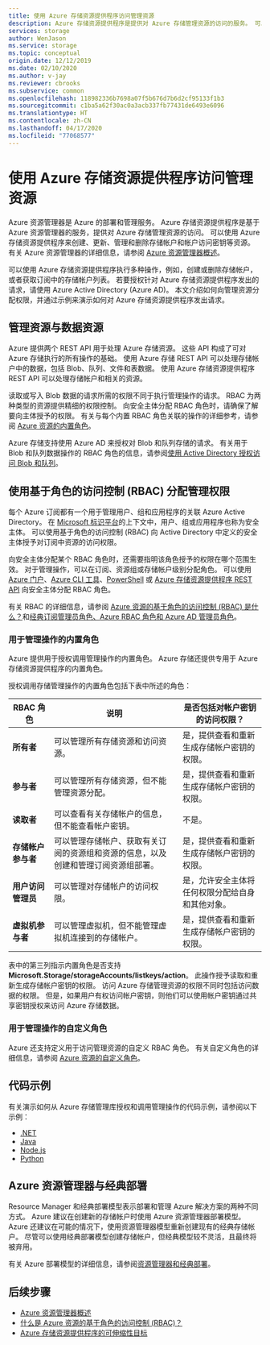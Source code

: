 ```yaml
---
title: 使用 Azure 存储资源提供程序访问管理资源
description: Azure 存储资源提供程序是提供对 Azure 存储管理资源的访问的服务。 可以使用 Azure 存储资源提供程序来创建、更新、管理和删除存储帐户、专用终结点和帐户访问密钥等资源。
services: storage
author: WenJason
ms.service: storage
ms.topic: conceptual
origin.date: 12/12/2019
ms.date: 02/10/2020
ms.author: v-jay
ms.reviewer: cbrooks
ms.subservice: common
ms.openlocfilehash: 118982336b7698a07f5b676d7b6d2cf95133f1b3
ms.sourcegitcommit: c1ba5a62f30ac0a3acb337fb77431de6493e6096
ms.translationtype: HT
ms.contentlocale: zh-CN
ms.lasthandoff: 04/17/2020
ms.locfileid: "77068577"
---
```

# <a name="use-the-azure-storage-resource-provider-to-access-management-resources"></a>使用 Azure 存储资源提供程序访问管理资源

Azure 资源管理器是 Azure 的部署和管理服务。 Azure 存储资源提供程序是基于 Azure 资源管理器的服务，提供对 Azure 存储管理资源的访问。 可以使用 Azure 存储资源提供程序来创建、更新、管理和删除存储帐户和帐户访问密钥等资源。 有关 Azure 资源管理器的详细信息，请参阅 [Azure 资源管理器概述](/azure-resource-manager/resource-group-overview)。

可以使用 Azure 存储资源提供程序执行多种操作，例如，创建或删除存储帐户，或者获取订阅中的存储帐户列表。 若要授权针对 Azure 存储资源提供程序发出的请求，请使用 Azure Active Directory (Azure AD)。 本文介绍如何向管理资源分配权限，并通过示例来演示如何对 Azure 存储资源提供程序发出请求。

## <a name="management-resources-versus-data-resources"></a>管理资源与数据资源

Azure 提供两个 REST API 用于处理 Azure 存储资源。 这些 API 构成了可对 Azure 存储执行的所有操作的基础。 使用 Azure 存储 REST API 可以处理存储帐户中的数据，包括 Blob、队列、文件和表数据。 使用 Azure 存储资源提供程序 REST API 可以处理存储帐户和相关的资源。

读取或写入 Blob 数据的请求所需的权限不同于执行管理操作的请求。 RBAC 为两种类型的资源提供精细的权限控制。 向安全主体分配 RBAC 角色时，请确保了解要向主体授予的权限。 有关与每个内置 RBAC 角色关联的操作的详细参考，请参阅 [Azure 资源的内置角色](../../role-based-access-control/built-in-roles.md)。

Azure 存储支持使用 Azure AD 来授权对 Blob 和队列存储的请求。 有关用于 Blob 和队列数据操作的 RBAC 角色的信息，请参阅[使用 Active Directory 授权访问 Blob 和队列](storage-auth-aad.md)。

## <a name="assign-management-permissions-with-role-based-access-control-rbac"></a>使用基于角色的访问控制 (RBAC) 分配管理权限

每个 Azure 订阅都有一个用于管理用户、组和应用程序的关联 Azure Active Directory。 在 [Microsoft 标识平台](/active-directory/develop/)的上下文中，用户、组或应用程序也称为安全主体。 可以使用基于角色的访问控制 (RBAC) 向 Active Directory 中定义的安全主体授予对订阅中资源的访问权限。

向安全主体分配某个 RBAC 角色时，还需要指明该角色授予的权限在哪个范围生效。 对于管理操作，可以在订阅、资源组或存储帐户级别分配角色。 可以使用 [Azure 门户](https://portal.azure.cn/)、[Azure CLI 工具](../../cli-install-nodejs.md)、[PowerShell](https://docs.microsoft.com/powershell/azureps-cmdlets-docs) 或 [Azure 存储资源提供程序 REST API](https://docs.microsoft.com/rest/api/storagerp) 向安全主体分配 RBAC 角色。

有关 RBAC 的详细信息，请参阅 [Azure 资源的基于角色的访问控制 (RBAC) 是什么？](../../role-based-access-control/overview.md)和[经典订阅管理员角色、Azure RBAC 角色和 Azure AD 管理员角色](../../role-based-access-control/rbac-and-directory-admin-roles.md)。

### <a name="built-in-roles-for-management-operations"></a>用于管理操作的内置角色

Azure 提供用于授权调用管理操作的内置角色。 Azure 存储还提供专用于 Azure 存储资源提供程序的内置角色。

授权调用存储管理操作的内置角色包括下表中所述的角色：

|    RBAC 角色    |    说明    |    是否包括对帐户密钥的访问权限？    |
|---------------------------------|------------------------------------------------------------------------------------------------------------------------------------------------------------------------|---------------------------------------------------------------------------------------|
| **所有者** | 可以管理所有存储资源和访问资源。  | 是，提供查看和重新生成存储帐户密钥的权限。 |
| **参与者**  | 可以管理所有存储资源，但不能管理资源分配。 | 是，提供查看和重新生成存储帐户密钥的权限。 |
| **读取者** | 可以查看有关存储帐户的信息，但不能查看帐户密钥。 | 不是。 |
| **存储帐户参与者** | 可以管理存储帐户、获取有关订阅的资源组和资源的信息，以及创建和管理订阅资源组部署。 | 是，提供查看和重新生成存储帐户密钥的权限。 |
| **用户访问管理员** | 可以管理对存储帐户的访问权限。   | 是，允许安全主体将任何权限分配给自身和其他对象。 |
| **虚拟机参与者** | 可以管理虚拟机，但不能管理虚拟机连接到的存储帐户。   | 是，提供查看和重新生成存储帐户密钥的权限。 |

表中的第三列指示内置角色是否支持 **Microsoft.Storage/storageAccounts/listkeys/action**。 此操作授予读取和重新生成存储帐户密钥的权限。 访问 Azure 存储管理资源的权限不同时包括访问数据的权限。 但是，如果用户有权访问帐户密钥，则他们可以使用帐户密钥通过共享密钥授权来访问 Azure 存储数据。

### <a name="custom-roles-for-management-operations"></a>用于管理操作的自定义角色

Azure 还支持定义用于访问管理资源的自定义 RBAC 角色。 有关自定义角色的详细信息，请参阅 [Azure 资源的自定义角色](../../role-based-access-control/custom-roles.md)。

## <a name="code-samples"></a>代码示例

有关演示如何从 Azure 存储管理库授权和调用管理操作的代码示例，请参阅以下示例：

- [.NET](https://github.com/Azure-Samples/storage-dotnet-resource-provider-getting-started)
- [Java](https://github.com/Azure-Samples/storage-java-manage-storage-accounts)
- [Node.js](https://github.com/Azure-Samples/storage-node-resource-provider-getting-started)
- [Python](https://github.com/Azure-Samples/storage-python-manage)

## <a name="azure-resource-manager-versus-classic-deployments"></a>Azure 资源管理器与经典部署

Resource Manager 和经典部署模型表示部署和管理 Azure 解决方案的两种不同方式。 Azure 建议在创建新的存储帐户时使用 Azure 资源管理器部署模型。 Azure 还建议在可能的情况下，使用资源管理器模型重新创建现有的经典存储帐户。 尽管可以使用经典部署模型创建存储帐户，但经典模型较不灵活，且最终将被弃用。

有关 Azure 部署模型的详细信息，请参阅[资源管理器和经典部署](../../azure-resource-manager/management/deployment-models.md)。

## <a name="next-steps"></a>后续步骤

- [Azure 资源管理器概述](/azure-resource-manager/resource-group-overview)
- [什么是 Azure 资源的基于角色的访问控制 (RBAC)？](../../role-based-access-control/overview.md)
- [Azure 存储资源提供程序的可伸缩性目标](scalability-targets-resource-provider.md)
